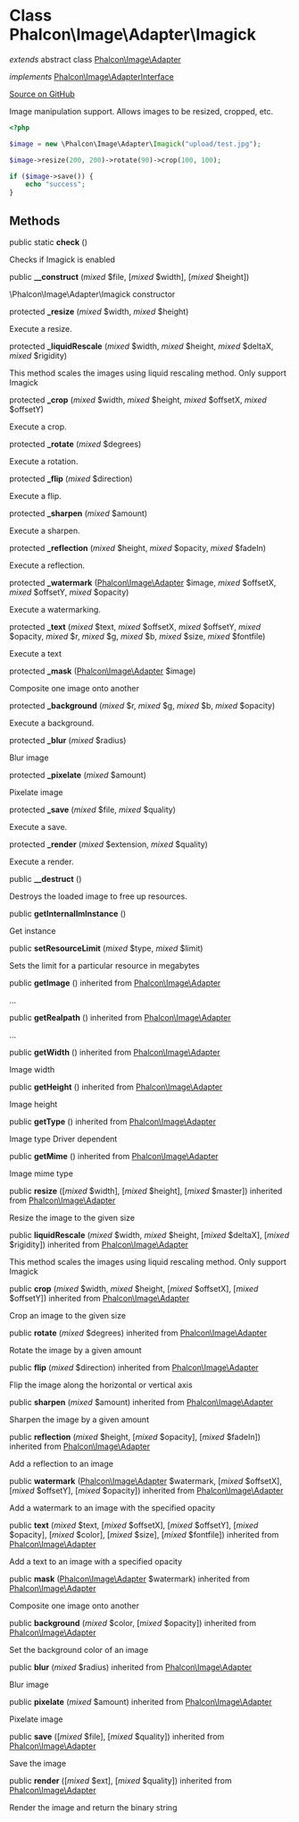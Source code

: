 # Class **Phalcon\\Image\\Adapter\\Imagick**

*extends* abstract class [Phalcon\Image\Adapter](/en/3.2/api/Phalcon_Image_Adapter)

*implements* [Phalcon\Image\AdapterInterface](/en/3.2/api/Phalcon_Image_AdapterInterface)

<a href="https://github.com/phalcon/cphalcon/blob/master/phalcon/image/adapter/imagick.zep" class="btn btn-default btn-sm">Source on GitHub</a>

Image manipulation support. Allows images to be resized, cropped, etc.

```php
<?php

$image = new \Phalcon\Image\Adapter\Imagick("upload/test.jpg");

$image->resize(200, 200)->rotate(90)->crop(100, 100);

if ($image->save()) {
    echo "success";
}

```


## Methods
public static  **check** ()

Checks if Imagick is enabled



public  **__construct** (*mixed* $file, [*mixed* $width], [*mixed* $height])

\\Phalcon\\Image\\Adapter\\Imagick constructor



protected  **_resize** (*mixed* $width, *mixed* $height)

Execute a resize.



protected  **_liquidRescale** (*mixed* $width, *mixed* $height, *mixed* $deltaX, *mixed* $rigidity)

This method scales the images using liquid rescaling method. Only support Imagick



protected  **_crop** (*mixed* $width, *mixed* $height, *mixed* $offsetX, *mixed* $offsetY)

Execute a crop.



protected  **_rotate** (*mixed* $degrees)

Execute a rotation.



protected  **_flip** (*mixed* $direction)

Execute a flip.



protected  **_sharpen** (*mixed* $amount)

Execute a sharpen.



protected  **_reflection** (*mixed* $height, *mixed* $opacity, *mixed* $fadeIn)

Execute a reflection.



protected  **_watermark** ([Phalcon\Image\Adapter](/en/3.2/api/Phalcon_Image_Adapter) $image, *mixed* $offsetX, *mixed* $offsetY, *mixed* $opacity)

Execute a watermarking.



protected  **_text** (*mixed* $text, *mixed* $offsetX, *mixed* $offsetY, *mixed* $opacity, *mixed* $r, *mixed* $g, *mixed* $b, *mixed* $size, *mixed* $fontfile)

Execute a text



protected  **_mask** ([Phalcon\Image\Adapter](/en/3.2/api/Phalcon_Image_Adapter) $image)

Composite one image onto another



protected  **_background** (*mixed* $r, *mixed* $g, *mixed* $b, *mixed* $opacity)

Execute a background.



protected  **_blur** (*mixed* $radius)

Blur image



protected  **_pixelate** (*mixed* $amount)

Pixelate image



protected  **_save** (*mixed* $file, *mixed* $quality)

Execute a save.



protected  **_render** (*mixed* $extension, *mixed* $quality)

Execute a render.



public  **__destruct** ()

Destroys the loaded image to free up resources.



public  **getInternalImInstance** ()

Get instance



public  **setResourceLimit** (*mixed* $type, *mixed* $limit)

Sets the limit for a particular resource in megabytes



public  **getImage** () inherited from [Phalcon\Image\Adapter](/en/3.2/api/Phalcon_Image_Adapter)

...


public  **getRealpath** () inherited from [Phalcon\Image\Adapter](/en/3.2/api/Phalcon_Image_Adapter)

...


public  **getWidth** () inherited from [Phalcon\Image\Adapter](/en/3.2/api/Phalcon_Image_Adapter)

Image width



public  **getHeight** () inherited from [Phalcon\Image\Adapter](/en/3.2/api/Phalcon_Image_Adapter)

Image height



public  **getType** () inherited from [Phalcon\Image\Adapter](/en/3.2/api/Phalcon_Image_Adapter)

Image type
Driver dependent



public  **getMime** () inherited from [Phalcon\Image\Adapter](/en/3.2/api/Phalcon_Image_Adapter)

Image mime type



public  **resize** ([*mixed* $width], [*mixed* $height], [*mixed* $master]) inherited from [Phalcon\Image\Adapter](/en/3.2/api/Phalcon_Image_Adapter)

Resize the image to the given size



public  **liquidRescale** (*mixed* $width, *mixed* $height, [*mixed* $deltaX], [*mixed* $rigidity]) inherited from [Phalcon\Image\Adapter](/en/3.2/api/Phalcon_Image_Adapter)

This method scales the images using liquid rescaling method. Only support Imagick



public  **crop** (*mixed* $width, *mixed* $height, [*mixed* $offsetX], [*mixed* $offsetY]) inherited from [Phalcon\Image\Adapter](/en/3.2/api/Phalcon_Image_Adapter)

Crop an image to the given size



public  **rotate** (*mixed* $degrees) inherited from [Phalcon\Image\Adapter](/en/3.2/api/Phalcon_Image_Adapter)

Rotate the image by a given amount



public  **flip** (*mixed* $direction) inherited from [Phalcon\Image\Adapter](/en/3.2/api/Phalcon_Image_Adapter)

Flip the image along the horizontal or vertical axis



public  **sharpen** (*mixed* $amount) inherited from [Phalcon\Image\Adapter](/en/3.2/api/Phalcon_Image_Adapter)

Sharpen the image by a given amount



public  **reflection** (*mixed* $height, [*mixed* $opacity], [*mixed* $fadeIn]) inherited from [Phalcon\Image\Adapter](/en/3.2/api/Phalcon_Image_Adapter)

Add a reflection to an image



public  **watermark** ([Phalcon\Image\Adapter](/en/3.2/api/Phalcon_Image_Adapter) $watermark, [*mixed* $offsetX], [*mixed* $offsetY], [*mixed* $opacity]) inherited from [Phalcon\Image\Adapter](/en/3.2/api/Phalcon_Image_Adapter)

Add a watermark to an image with the specified opacity



public  **text** (*mixed* $text, [*mixed* $offsetX], [*mixed* $offsetY], [*mixed* $opacity], [*mixed* $color], [*mixed* $size], [*mixed* $fontfile]) inherited from [Phalcon\Image\Adapter](/en/3.2/api/Phalcon_Image_Adapter)

Add a text to an image with a specified opacity



public  **mask** ([Phalcon\Image\Adapter](/en/3.2/api/Phalcon_Image_Adapter) $watermark) inherited from [Phalcon\Image\Adapter](/en/3.2/api/Phalcon_Image_Adapter)

Composite one image onto another



public  **background** (*mixed* $color, [*mixed* $opacity]) inherited from [Phalcon\Image\Adapter](/en/3.2/api/Phalcon_Image_Adapter)

Set the background color of an image



public  **blur** (*mixed* $radius) inherited from [Phalcon\Image\Adapter](/en/3.2/api/Phalcon_Image_Adapter)

Blur image



public  **pixelate** (*mixed* $amount) inherited from [Phalcon\Image\Adapter](/en/3.2/api/Phalcon_Image_Adapter)

Pixelate image



public  **save** ([*mixed* $file], [*mixed* $quality]) inherited from [Phalcon\Image\Adapter](/en/3.2/api/Phalcon_Image_Adapter)

Save the image



public  **render** ([*mixed* $ext], [*mixed* $quality]) inherited from [Phalcon\Image\Adapter](/en/3.2/api/Phalcon_Image_Adapter)

Render the image and return the binary string




